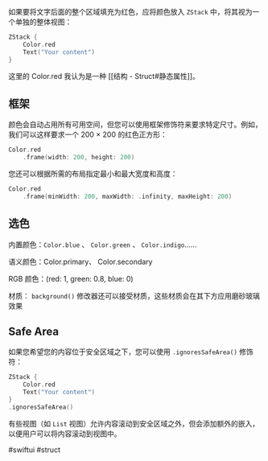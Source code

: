 如果要将文字后面的整个区域填充为红色，应将颜色放入 `ZStack` 中，将其视为一个单独的整体视图：

```swift
ZStack {
    Color.red
    Text("Your content")
}
```

这里的 Color.red 我认为是一种 [[结构 - Struct#静态属性]]。

## 框架

颜色会自动占用所有可用空间，但您可以使用框架修饰符来要求特定尺寸。例如，我们可以这样要求一个 200 × 200 的红色正方形：

```swift
Color.red
    .frame(width: 200, height: 200)
```

您还可以根据所需的布局指定最小和最大宽度和高度：

```swift
Color.red
    .frame(minWidth: 200, maxWidth: .infinity, maxHeight: 200)
```

## 选色

内置颜色：`Color.blue` 、 `Color.green` 、 `Color.indigo`......

语义颜色：Color.primary、 Color.secondary

RGB 颜色：(red: 1, green: 0.8, blue: 0)

材质： `background()` 修改器还可以接受材质，这些材质会在其下方应用磨砂玻璃效果

## Safe Area

如果您希望您的内容位于安全区域之下，您可以使用 `.ignoresSafeArea()` 修饰符：

```swift
ZStack {
    Color.red
    Text("Your content")
}
.ignoresSafeArea()    
```

有些视图（如 `List` 视图）允许内容滚动到安全区域之外，但会添加额外的嵌入，以便用户可以将内容滚动到视图中。

#swiftui #struct 